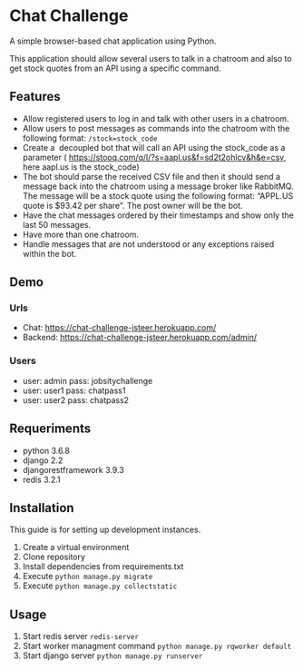 # Chat Challenge

A simple browser-based chat application using Python.

This application should allow several users to talk in a chatroom and also to get stock quotes from an API using a specific command.

## Features

- Allow registered users to log in and talk with other users in a chatroom.
- Allow users to post messages as commands into the chatroom with the following format: `/stock=stock_code`
- Create a ​ decoupled bot that will call an API using the stock_code as a parameter (​ https://stooq.com/q/l/?s=aapl.us&f=sd2t2ohlcv&h&e=csv​, here aapl.us is the stock_code)
- The bot should parse the received CSV file and then it should send a message back into the chatroom using a message broker like RabbitMQ. The message will be a stock quote using the following format: “APPL.US quote is $93.42 per share”. The post owner will be the bot.
- Have the chat messages ordered by their timestamps and show only the last 50 messages.
- Have more than one chatroom.
- Handle messages that are not understood or any exceptions raised within the bot.


## Demo

### Urls
- Chat: https://chat-challenge-jsteer.herokuapp.com/
- Backend: https://chat-challenge-jsteer.herokuapp.com/admin/

### Users
- user: admin pass: jobsitychallenge
- user: user1 pass: chatpass1
- user: user2 pass: chatpass2

## Requeriments

- python 3.6.8
- django 2.2
- djangorestframework 3.9.3
- redis 3.2.1

## Installation

This guide is for setting up development instances. 

1. Create a virtual environment
2. Clone repository
3. Install dependencies from requirements.txt
4. Execute ```python manage.py migrate```
5. Execute ```python manage.py collectstatic```

## Usage

1. Start redis server ```redis-server```
2. Start worker managment command ```python manage.py rqworker default``` 
3. Start django server ```python manage.py runserver```
